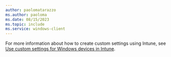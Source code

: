 ```yaml
---
author: paolomatarazzo
ms.author: paoloma
ms.date: 08/15/2023
ms.topic: include
ms.service: windows-client
---
```


For more information about how to create custom settings using Intune, see [Use custom settings for Windows devices in Intune](/mem/intune/configuration/custom-settings-windows-10).